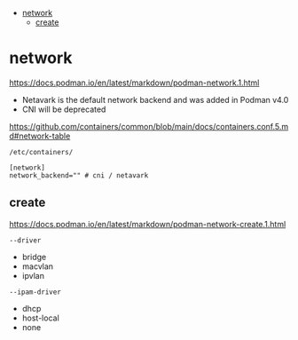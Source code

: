 <!-- TOC -->

- [network](#network)
    - [create](#create)

<!-- /TOC -->

# network
https://docs.podman.io/en/latest/markdown/podman-network.1.html
- Netavark is the default network backend and was added in Podman v4.0
- CNI will be deprecated

https://github.com/containers/common/blob/main/docs/containers.conf.5.md#network-table

    /etc/containers/

    [network]
    network_backend="" # cni / netavark

## create

https://docs.podman.io/en/latest/markdown/podman-network-create.1.html

`--driver`
- bridge
- macvlan
- ipvlan

`--ipam-driver`
- dhcp
- host-local
- none